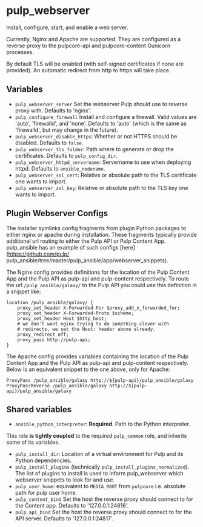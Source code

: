 pulp_webserver
==============

Install, configure, start, and enable a web server.

Currently, Nginx and Apache are supported. They are configured as a reverse proxy to the pulpcore-api
and pulpcore-content Gunicorn processes.

By default TLS will be enabled (with self-signed certificates if none are provided). An automatic
redirect from http to https will take place.


Variables
---------

* `pulp_webserver_server` Set the webserver Pulp should use to reverse proxy with. Defaults to
  'nginx'.
* `pulp_configure_firewall` Install and configure a firewall. Valid values are 'auto', 'firewalld',
  and 'none'. Defaults to 'auto' (which is the same as 'firewalld', but may change in the future).
* `pulp_webserver_disable_https`: Whether or not HTTPS should be disabled. Defaults to `false`.
* `pulp_webserver_tls_folder`: Path where to generate or drop the certificates. Defaults to
  `pulp_config_dir`.
* `pulp_webserver_httpd_servername`: Servername to use when deploying httpd. Defaults to
  `ansible_nodename`.
* `pulp_webserver_ssl_cert`: Relative or absolute path to the TLS certificate one wants to
   import.
* `pulp_webserver_ssl_key`: Relative or absolute path to the TLS key one wants to
   import.

Plugin Webserver Configs
------------------------

The installer symlinks config fragments from plugin Python packages to either nginx or apache during
installation. These fragments typically provide additional url routing to either the Pulp API or
Pulp Content App. pulp_ansible has an example of such configs [here](https://github.com/pulp/
pulp_ansible/tree/master/pulp_ansible/app/webserver_snippets).

The Nginx config provides definitions for the location of the Pulp Content App and the Pulp API as
pulp-api and pulp-content respectively. To route the url `/pulp_ansible/galaxy/` to the Pulp API you
could use this definition in a snippet like:

```
location /pulp_ansible/galaxy/ {
    proxy_set_header X-Forwarded-For $proxy_add_x_forwarded_for;
    proxy_set_header X-Forwarded-Proto $scheme;
    proxy_set_header Host $http_host;
    # we don't want nginx trying to do something clever with
    # redirects, we set the Host: header above already.
    proxy_redirect off;
    proxy_pass http://pulp-api;
}
```

The Apache config provides variables containing the location of the Pulp Content App and the Pulp
API as pulp-api and pulp-content respectively. Below is an equivalent snippet to the one above, only
for Apache:

```
ProxyPass /pulp_ansible/galaxy http://${pulp-api}/pulp_ansible/galaxy
ProxyPassReverse /pulp_ansible/galaxy http://${pulp-api}/pulp_ansible/galaxy
```

Shared variables
----------------

* `ansible_python_interpreter`: **Required**. Path to the Python interpreter.

This role **is tightly coupled** to the required `pulp_common` role, and inherits
some of its variables.

* `pulp_install_dir`: Location of a virtual environment for Pulp and its Python
  dependencies.
* `pulp_install_plugins` (technically `pulp_install_plugins_normalized`). The list
  of plugins to install is used to inform pulp_webserver which webserver snippets
  to look for and use.
* `pulp_user_home`: equivalent to `MEDIA_ROOT` from `pulpcore` i.e. absolute path for pulp user home.
* `pulp_content_bind` Set the host the reverse proxy should connect to for the Content app. Defaults
  to '127.0.0.1:24816'.
* `pulp_api_bind` Set the host the reverse proxy should connect to for the API server. Defaults
  to '127.0.0.1:24817'.
